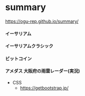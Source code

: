 # summary

https://ogu-rep.github.io/summary/

#### イーサリアム
#### イーサリアムクラシック
#### ビットコイン
#### アメダス 大阪府の雨雲レーダー(実況)

- CSS
  - https://getbootstrap.jp/
